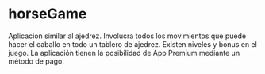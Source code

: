 # horseGame
Aplicacion similar al ajedrez. Involucra todos los movimientos que puede hacer el caballo en todo un tablero de ajedrez.
Existen niveles y bonus en el juego.
La aplicación tienen la posibilidad de App Premium mediante un método de pago.
